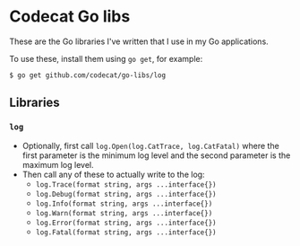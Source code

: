 # Codecat Go libs

These are the Go libraries I've written that I use in my Go applications.

To use these, install them using `go get`, for example:

```
$ go get github.com/codecat/go-libs/log
```

## Libraries

### `log`

* Optionally, first call `log.Open(log.CatTrace, log.CatFatal)` where the first parameter is the minimum log level and the second parameter is the maximum log level.
* Then call any of these to actually write to the log:
  * `log.Trace(format string, args ...interface{})`
  * `log.Debug(format string, args ...interface{})`
  * `log.Info(format string, args ...interface{})`
  * `log.Warn(format string, args ...interface{})`
  * `log.Error(format string, args ...interface{})`
  * `log.Fatal(format string, args ...interface{})`
